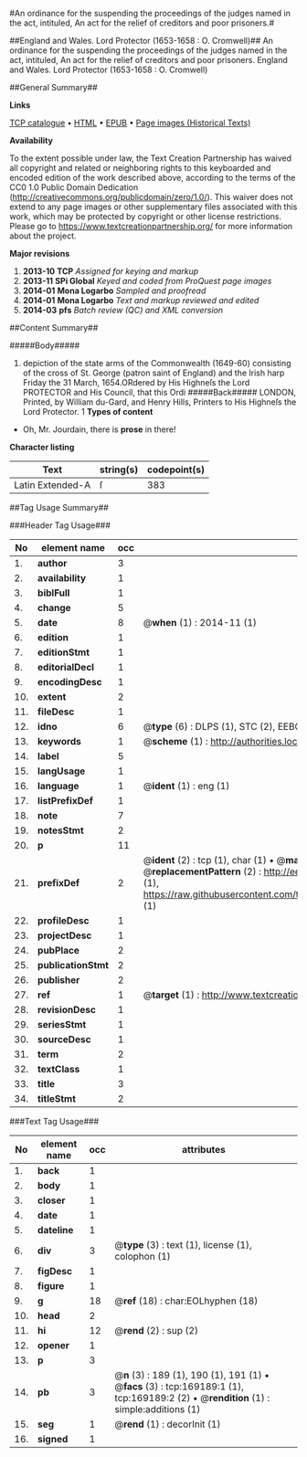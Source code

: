 #An ordinance for the suspending the proceedings of the judges named in the act, intituled, An act for the relief of creditors and poor prisoners.#

##England and Wales. Lord Protector (1653-1658 : O. Cromwell)##
An ordinance for the suspending the proceedings of the judges named in the act, intituled, An act for the relief of creditors and poor prisoners.
England and Wales. Lord Protector (1653-1658 : O. Cromwell)

##General Summary##

**Links**

[TCP catalogue](http://www.ota.ox.ac.uk/tcp/)  • 
[HTML](http://tei.it.ox.ac.uk/tcp/Texts-HTML/free/A74/A74508.html)  • 
[EPUB](http://tei.it.ox.ac.uk/tcp/Texts-EPUB/free/A74/A74508.epub) • 
[Page images (Historical Texts)](https://historicaltexts.jisc.ac.uk/eebo-99868436e)

**Availability**

To the extent possible under law, the Text Creation Partnership has waived all copyright and related or neighboring rights to this keyboarded and encoded edition of the work described above, according to the terms of the CC0 1.0 Public Domain Dedication (http://creativecommons.org/publicdomain/zero/1.0/). This waiver does not extend to any page images or other supplementary files associated with this work, which may be protected by copyright or other license restrictions. Please go to https://www.textcreationpartnership.org/ for more information about the project.

**Major revisions**

1. __2013-10__ __TCP__ *Assigned for keying and markup*
1. __2013-11__ __SPi Global__ *Keyed and coded from ProQuest page images*
1. __2014-01__ __Mona Logarbo__ *Sampled and proofread*
1. __2014-01__ __Mona Logarbo__ *Text and markup reviewed and edited*
1. __2014-03__ __pfs__ *Batch review (QC) and XML conversion*

##Content Summary##

#####Body#####

1. depiction of the state arms of the Commonwealth (1649-60) consisting of the cross of St. George (patron saint of England) and the Irish harp
Friday the 31 March, 1654.ORdered by His Highneſs the Lord PROTECTOR and His Council, that this Ordi
#####Back#####
LONDON, Printed, by William du-Gard, and Henry Hills, Printers to His Highneſs the Lord Protector. 1
**Types of content**

  * Oh, Mr. Jourdain, there is **prose** in there!

**Character listing**


|Text|string(s)|codepoint(s)|
|---|---|---|
|Latin Extended-A|ſ|383|

##Tag Usage Summary##

###Header Tag Usage###

|No|element name|occ|attributes|
|---|---|---|---|
|1.|__author__|3||
|2.|__availability__|1||
|3.|__biblFull__|1||
|4.|__change__|5||
|5.|__date__|8| @__when__ (1) : 2014-11 (1)|
|6.|__edition__|1||
|7.|__editionStmt__|1||
|8.|__editorialDecl__|1||
|9.|__encodingDesc__|1||
|10.|__extent__|2||
|11.|__fileDesc__|1||
|12.|__idno__|6| @__type__ (6) : DLPS (1), STC (2), EEBO-CITATION (1), PROQUEST (1), VID (1)|
|13.|__keywords__|1| @__scheme__ (1) : http://authorities.loc.gov/ (1)|
|14.|__label__|5||
|15.|__langUsage__|1||
|16.|__language__|1| @__ident__ (1) : eng (1)|
|17.|__listPrefixDef__|1||
|18.|__note__|7||
|19.|__notesStmt__|2||
|20.|__p__|11||
|21.|__prefixDef__|2| @__ident__ (2) : tcp (1), char (1)  •  @__matchPattern__ (2) : ([0-9\-]+):([0-9IVX]+) (1), (.+) (1)  •  @__replacementPattern__ (2) : http://eebo.chadwyck.com/downloadtiff?vid=$1&page=$2 (1), https://raw.githubusercontent.com/textcreationpartnership/Texts/master/tcpchars.xml#$1 (1)|
|22.|__profileDesc__|1||
|23.|__projectDesc__|1||
|24.|__pubPlace__|2||
|25.|__publicationStmt__|2||
|26.|__publisher__|2||
|27.|__ref__|1| @__target__ (1) : http://www.textcreationpartnership.org/docs/. (1)|
|28.|__revisionDesc__|1||
|29.|__seriesStmt__|1||
|30.|__sourceDesc__|1||
|31.|__term__|2||
|32.|__textClass__|1||
|33.|__title__|3||
|34.|__titleStmt__|2||


###Text Tag Usage###

|No|element name|occ|attributes|
|---|---|---|---|
|1.|__back__|1||
|2.|__body__|1||
|3.|__closer__|1||
|4.|__date__|1||
|5.|__dateline__|1||
|6.|__div__|3| @__type__ (3) : text (1), license (1), colophon (1)|
|7.|__figDesc__|1||
|8.|__figure__|1||
|9.|__g__|18| @__ref__ (18) : char:EOLhyphen (18)|
|10.|__head__|2||
|11.|__hi__|12| @__rend__ (2) : sup (2)|
|12.|__opener__|1||
|13.|__p__|3||
|14.|__pb__|3| @__n__ (3) : 189 (1), 190 (1), 191 (1)  •  @__facs__ (3) : tcp:169189:1 (1), tcp:169189:2 (2)  •  @__rendition__ (1) : simple:additions (1)|
|15.|__seg__|1| @__rend__ (1) : decorInit (1)|
|16.|__signed__|1||
